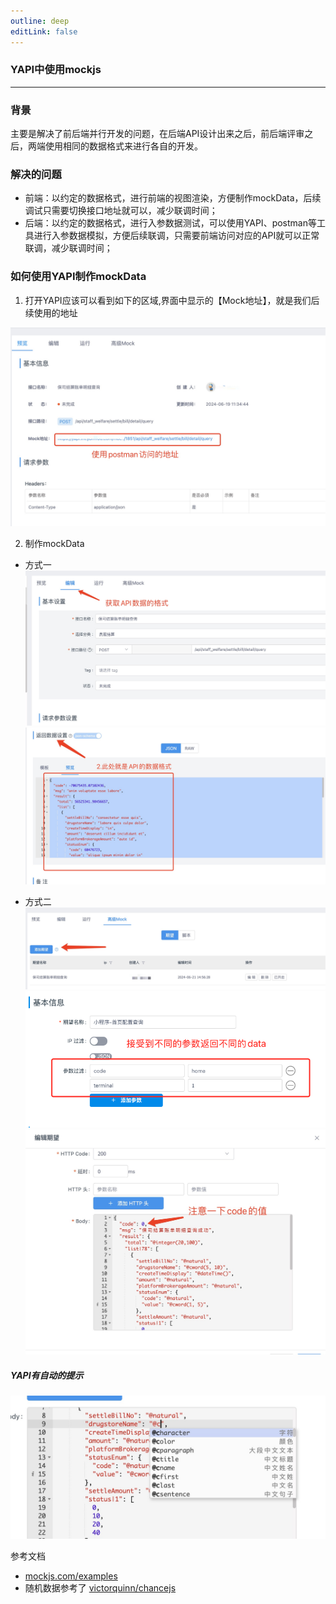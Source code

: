 ```yaml
---
outline: deep
editLink: false
---
```


### YAPI中使用mockjs

---

### 背景

主要是解决了前后端并行开发的问题，在后端API设计出来之后，前后端评审之后，两端使用相同的数据格式来进行各自的开发。

### 解决的问题

- 前端：以约定的数据格式，进行前端的视图渲染，方便制作mockData，后续调试只需要切换接口地址就可以，减少联调时间；
- 后端：以约定的数据格式，进行入参数据测试，可以使用YAPI、postman等工具进行入参数据模拟，方便后续联调，只需要前端访问对应的API就可以正常联调，减少联调时间；

### 如何使用YAPI制作mockData

1. 打开YAPI应该可以看到如下的区域,界面中显示的【Mock地址】，就是我们后续使用的地址

![第一步](/frontend/index/skill/yapi001.jpg)

2. 制作mockData
- 方式一
![第20步](/frontend/index/skill/yapi0020.jpg)
![第21步](/frontend/index/skill/yapi0021.jpg)


- 方式二
![第30步](/frontend/index/skill/yapi0030.jpg)
![第31步](/frontend/index/skill/yapi0031.png)
![第33步](/frontend/index/skill/yapi0032.jpg)


##### YAPI有自动的提示
![YAPI提示](/frontend/index/skill/yapi0040.jpg)


参考文档

- [mockjs.com/examples](http://mockjs.com/examples.html)
- 随机数据参考了 [victorquinn/chancejs](https://chancejs.com/)
